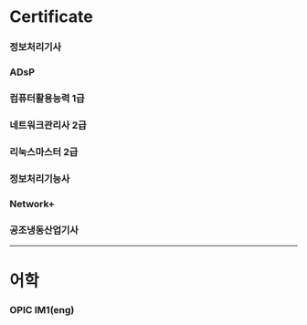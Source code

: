 # Certificate

### 정보처리기사  
### ADsP  
### 컴퓨터활용능력 1급  
### 네트워크관리사 2급  
### 리눅스마스터 2급  
### 정보처리기능사  
### Network+  
### 공조냉동산업기사    

<hr>

# 어학
### OPIC IM1(eng)
